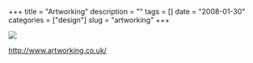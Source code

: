 +++
title = "Artworking"
description = ""
tags = []
date = "2008-01-30"
categories = ["design"]
slug = "artworking"
+++


 

  <div id="screens-thumbs" class="clearfix">
    <div class="txt-center" id="design-submission"><a href="http://www.artworking.co.uk/"><img id='bluga-thumbnail-1034' class='bluga-thumbnail large' src='http://media.konigi.com/bluga/
wt47f281d1ebea0_0.jpg'/></a></div>  
  </div>   
<p><a href="http://www.artworking.co.uk/">http://www.artworking.co.uk/</a></p>




